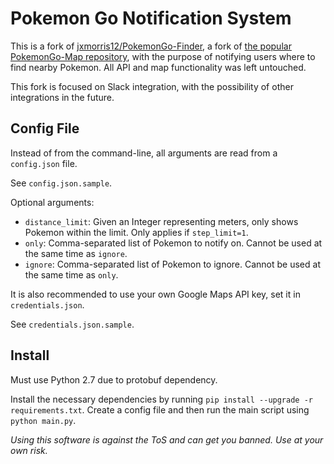 # Pokemon Go Notification System

This is a fork of [jxmorris12/PokemonGo-Finder](https://github.com/jxmorris12/PokemonGo-Finder), a fork of [the popular PokemonGo-Map repository](https://github.com/AHAAAAAAA/PokemonGo-Map), with the purpose of notifying users where to find nearby Pokemon. All API and map functionality was left untouched.

This fork is focused on Slack integration, with the possibility of other integrations in the future.

## Config File
Instead of from the command-line, all arguments are read from a `config.json` file.

See `config.json.sample`.

Optional arguments:

* `distance_limit`: Given an Integer representing meters, only shows Pokemon within the limit. Only applies if `step_limit=1`.
* `only`: Comma-separated list of Pokemon to notify on. Cannot be used at the same time as `ignore`.
* `ignore`: Comma-separated list of Pokemon to ignore. Cannot be used at the same time as `only`.

It is also recommended to use your own Google Maps API key, set it in `credentials.json`.

See `credentials.json.sample`.

## Install

Must use Python 2.7 due to protobuf dependency.

Install the necessary dependencies by running `pip install --upgrade -r requirements.txt`. Create a config file and then run the main script using `python main.py`.

*Using this software is against the ToS and can get you banned. Use at your own risk.*

